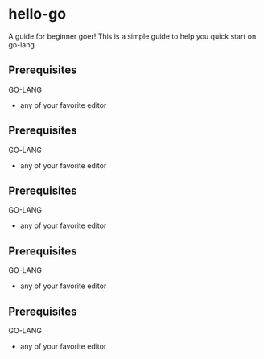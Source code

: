 # hello-go

A guide for beginner goer!
This is a simple guide to help you quick start on go-lang

## Prerequisites
GO-LANG

* any of your favorite editor 



## Prerequisites
GO-LANG

* any of your favorite editor 

## Prerequisites
GO-LANG

* any of your favorite editor 

## Prerequisites
GO-LANG

* any of your favorite editor 

## Prerequisites
GO-LANG

* any of your favorite editor 







